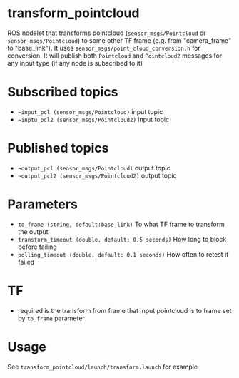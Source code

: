 # transform_pointcloud #
ROS nodelet that transforms pointcloud (`sensor_msgs/Pointcloud` or `sensor_msgs/Pointcloud`) to some other 
TF frame (e.g. from "camera_frame" to "base_link"). It uses `sensor_msgs/point_cloud_conversion.h` for conversion.
It will publish both `Pointcloud` and `Pointcloud2` messages for any input type (if any node is subscribed to it)
# Subscribed topics
* `~input_pcl (sensor_msgs/Pointcloud)` input topic 
* `~inptu_pcl2 (sensor_msgs/Pointcloud2)` input topic

# Published topics
* `~output_pcl (sensor_msgs/Pointcloud)` output topic
* `~output_pcl2 (sensor_msgs/Pointcloud2)` output topic

# Parameters
* `to_frame (string, default:base_link)` To what TF frame to transform the output
* `transform_timeout (double, default: 0.5 seconds)` How long to block before failing
* `polling_timeout (double, default: 0.1 seconds)` How often to retest if failed

# TF
* required is the transform from frame that input pointcloud is to frame set by `to_frame` parameter

# Usage
See `transform_pointcloud/launch/transform.launch` for example
